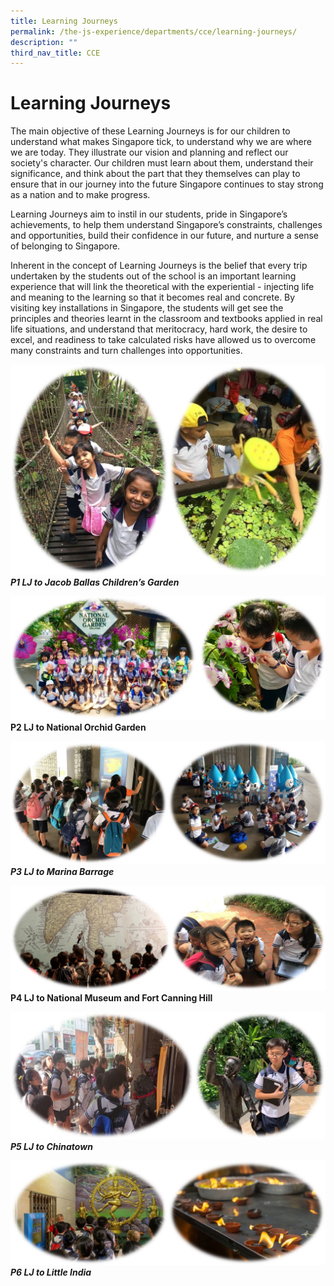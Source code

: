 ```yaml
---
title: Learning Journeys
permalink: /the-js-experience/departments/cce/learning-journeys/
description: ""
third_nav_title: CCE
---
```


# **Learning Journeys**

The main objective of these Learning Journeys is for our children to understand what makes Singapore tick, to understand why we are where we are today. They illustrate our vision and planning and reflect our society's character. Our children must learn about them, understand their significance, and think about the part that they themselves can play to ensure that in our journey into the future Singapore continues to stay strong as a nation and to make progress.

Learning Journeys aim to instil in our students, pride in Singapore’s achievements, to help them understand Singapore’s constraints, challenges and opportunities, build their confidence in our future, and nurture a sense of belonging to Singapore.

Inherent in the concept of Learning Journeys is the belief that every trip undertaken by the students out of the school is an important learning experience that will link the theoretical with the experiential - injecting life and meaning to the learning so that it becomes real and concrete. By visiting key installations in Singapore, the students will get see the principles and theories learnt in the classroom and textbooks applied in real life situations, and understand that meritocracy, hard work, the desire to excel, and readiness to take calculated risks have allowed us to overcome many constraints and turn challenges into opportunities.


![](/images/Jacob%20Ballas%20group.jpg)
_**P1 LJ to Jacob Ballas Children’s Garden**_

![](/images/Orchid.jpg)
__**P2 LJ to National Orchid Garden**__

![](/images/Marina%20Barrage.jpg)
_**P3 LJ to Marina Barrage**_

![](/images/Primary%204%20LJ.jpg)
**__P4 LJ to National Museum and__ __Fort Canning Hill__**

![](/images/Primary%205.jpg)
_**P5 LJ to Chinatown**_

![](/images/Primary%206%20amend.jpg)
_**P6 LJ to Little India**_
